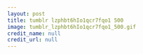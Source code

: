 ```yaml
---
layout: post
title: tumblr lzphbt6hIo1qcr7fqo1 500
image: tumblr_lzphbt6hIo1qcr7fqo1_500.gif
credit_name: null 
credit_url: null
---
```



